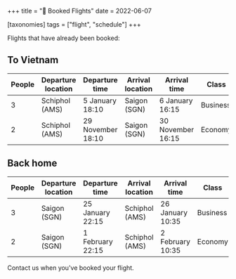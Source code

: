 +++
title = "💺 Booked Flights"
date = 2022-06-07

[taxonomies]
tags = ["flight", "schedule"]
+++

Flights that have already been booked:

## To Vietnam

| People | Departure location | Departure time | Arrival location | Arrival time | Class | Company | Flight numbers |
| --- | --- | --- | --- | --- | --- | --- | --- |
| 3 | Schiphol (AMS) | 5 January 18:10 | Saigon (SGN) | 6 January 16:15  | Business | Turkish Airlines | TK1954 & TK162 |
| 2 | Schiphol (AMS) | 29 November 18:10 | Saigon (SGN) | 30 November 16:15  | Economy | Turkish Airlines | TK1954 & TK162 |

## Back home

| People | Departure location | Departure time | Arrival location | Arrival time | Class | Company | Flight numbers |
| --- | --- | --- | --- | --- | --- | --- | --- |
| 3 | Saigon (SGN) | 25 January 22:15 | Schiphol (AMS) | 26 January 10:35  | Business | Turkish Airlines | TK163 & TK1951 |
| 2 | Saigon (SGN) | 1 February 22:15 | Schiphol (AMS) | 2 February 10:35  | Economy | Turkish Airlines | TK163 & TK1951 |

Contact us when you've booked your flight.
